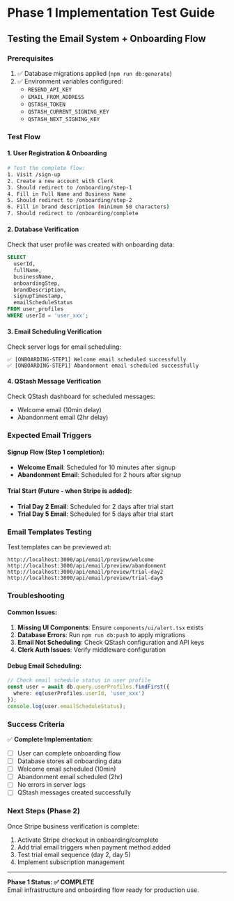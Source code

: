 # Phase 1 Implementation Test Guide

## Testing the Email System + Onboarding Flow

### Prerequisites
1. ✅ Database migrations applied (`npm run db:generate`)
2. ✅ Environment variables configured:
   - `RESEND_API_KEY`
   - `EMAIL_FROM_ADDRESS`
   - `QSTASH_TOKEN`
   - `QSTASH_CURRENT_SIGNING_KEY`
   - `QSTASH_NEXT_SIGNING_KEY`

### Test Flow

#### 1. User Registration & Onboarding
```bash
# Test the complete flow:
1. Visit /sign-up
2. Create a new account with Clerk
3. Should redirect to /onboarding/step-1
4. Fill in Full Name and Business Name
5. Should redirect to /onboarding/step-2
6. Fill in brand description (minimum 50 characters)
7. Should redirect to /onboarding/complete
```

#### 2. Database Verification
Check that user profile was created with onboarding data:
```sql
SELECT 
  userId, 
  fullName, 
  businessName, 
  onboardingStep, 
  brandDescription,
  signupTimestamp,
  emailScheduleStatus
FROM user_profiles 
WHERE userId = 'user_xxx';
```

#### 3. Email Scheduling Verification
Check server logs for email scheduling:
```
✅ [ONBOARDING-STEP1] Welcome email scheduled successfully
✅ [ONBOARDING-STEP1] Abandonment email scheduled successfully
```

#### 4. QStash Message Verification
Check QStash dashboard for scheduled messages:
- Welcome email (10min delay)
- Abandonment email (2hr delay)

### Expected Email Triggers

#### Signup Flow (Step 1 completion):
- **Welcome Email**: Scheduled for 10 minutes after signup
- **Abandonment Email**: Scheduled for 2 hours after signup

#### Trial Start (Future - when Stripe is added):
- **Trial Day 2 Email**: Scheduled for 2 days after trial start
- **Trial Day 5 Email**: Scheduled for 5 days after trial start

### Email Templates Testing

Test templates can be previewed at:
```
http://localhost:3000/api/email/preview/welcome
http://localhost:3000/api/email/preview/abandonment
http://localhost:3000/api/email/preview/trial-day2
http://localhost:3000/api/email/preview/trial-day5
```

### Troubleshooting

#### Common Issues:
1. **Missing UI Components**: Ensure `components/ui/alert.tsx` exists
2. **Database Errors**: Run `npm run db:push` to apply migrations
3. **Email Not Scheduling**: Check QStash configuration and API keys
4. **Clerk Auth Issues**: Verify middleware configuration

#### Debug Email Scheduling:
```typescript
// Check email schedule status in user profile
const user = await db.query.userProfiles.findFirst({
  where: eq(userProfiles.userId, 'user_xxx')
});
console.log(user.emailScheduleStatus);
```

### Success Criteria

✅ **Complete Implementation**:
- [ ] User can complete onboarding flow
- [ ] Database stores all onboarding data
- [ ] Welcome email scheduled (10min)
- [ ] Abandonment email scheduled (2hr)
- [ ] No errors in server logs
- [ ] QStash messages created successfully

### Next Steps (Phase 2)
Once Stripe business verification is complete:
1. Activate Stripe checkout in onboarding/complete
2. Add trial email triggers when payment method added
3. Test trial email sequence (day 2, day 5)
4. Implement subscription management

---

**Phase 1 Status: ✅ COMPLETE**  
Email infrastructure and onboarding flow ready for production use.